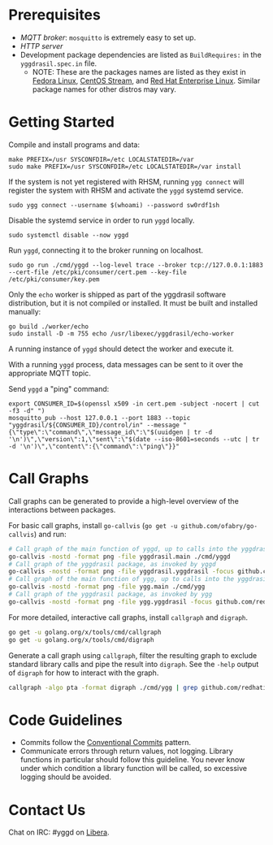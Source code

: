 # Prerequisites

* _MQTT broker_: `mosquitto` is extremely easy to set up.
* _HTTP server_
* Development package dependencies are listed as `BuildRequires:` in the
  `yggdrasil.spec.in` file.
  * NOTE: These are the packages names are listed as they exist in [Fedora
    Linux](https://getfedora.org/), [CentOS Stream](https://centos.org/), and
    [Red Hat Enterprise
    Linux](https://www.redhat.com/en/technologies/linux-platforms/enterprise-linux).
    Similar package names for other distros may vary.

# Getting Started

Compile and install programs and data:

```
make PREFIX=/usr SYSCONFDIR=/etc LOCALSTATEDIR=/var
sudo make PREFIX=/usr SYSCONFDIR=/etc LOCALSTATEDIR=/var install
```

If the system is not yet registered with RHSM, running `ygg connect` will
register the system with RHSM and activate the `yggd` systemd service.

```
sudo ygg connect --username $(whoami) --password sw0rdf1sh
```

Disable the systemd service in order to run `yggd` locally.

```
sudo systemctl disable --now yggd
```

Run `yggd`, connecting it to the broker running on localhost.

```
sudo go run ./cmd/yggd --log-level trace --broker tcp://127.0.0.1:1883 --cert-file /etc/pki/consumer/cert.pem --key-file /etc/pki/consumer/key.pem
```

Only the `echo` worker is shipped as part of the yggdrasil software
distribution, but it is not compiled or installed. It must be built and
installed manually:

```
go build ./worker/echo
sudo install -D -m 755 echo /usr/libexec/yggdrasil/echo-worker
```

A running instance of `yggd` should detect the worker and execute it.

With a running `yggd` process, data messages can be sent to it over the
appropriate MQTT topic.

Send `yggd` a "ping" command:

```
export CONSUMER_ID=$(openssl x509 -in cert.pem -subject -nocert | cut -f3 -d" ")
mosquitto_pub --host 127.0.0.1 --port 1883 --topic "yggdrasil/${CONSUMER_ID}/control/in" --message "{\"type\":\"command\",\"message_id\":\"$(uuidgen | tr -d '\n')\",\"version\":1,\"sent\":\"$(date --iso-8601=seconds --utc | tr -d '\n')\",\"content\":{\"command\":\"ping\"}}"
```

# Call Graphs

Call graphs can be generated to provide a high-level overview of the
interactions between packages.

For basic call graphs, install `go-callvis` (`go get -u
github.com/ofabry/go-callvis`) and run:

```bash
# Call graph of the main function of yggd, up to calls into the yggdrasil package
go-callvis -nostd -format png -file yggdrasil.main ./cmd/yggd
# Call graph of the yggdrasil package, as invoked by yggd
go-callvis -nostd -format png -file yggdrasil.yggdrasil -focus github.com/redhatinsights/yggdrasil ./cmd/yggd
# Call graph of the main function of ygg, up to calls into the yggdrasil package
go-callvis -nostd -format png -file ygg.main ./cmd/ygg
# Call graph of the yggdrasil package, as invoked by ygg
go-callvis -nostd -format png -file ygg.yggdrasil -focus github.com/redhatinsights/yggdrasil ./cmd/ygg
```

For more detailed, interactive call graphs, install `callgraph` and `digraph`.

```bash
go get -u golang.org/x/tools/cmd/callgraph
go get -u golang.org/x/tools/cmd/digraph
```

Generate a call graph using `callgraph`, filter the resulting graph to exclude
standard library calls and pipe the result into `digraph`. See the `-help`
output of `digraph` for how to interact with the graph.

```bash
callgraph -algo pta -format digraph ./cmd/ygg | grep github.com/redhatinsights/yggdrasil | sort | uniq | digraph
```

# Code Guidelines

* Commits follow the [Conventional Commits](https://www.conventionalcommits.org)
  pattern.
* Communicate errors through return values, not logging. Library functions in
  particular should follow this guideline. You never know under which condition
  a library function will be called, so excessive logging should be avoided.

# Contact Us

Chat on IRC: #yggd on [Libera](https://libera.chat).
